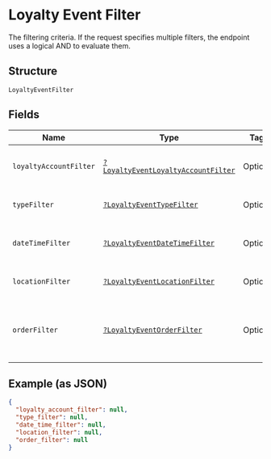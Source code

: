 
# Loyalty Event Filter

The filtering criteria. If the request specifies multiple filters,
the endpoint uses a logical AND to evaluate them.

## Structure

`LoyaltyEventFilter`

## Fields

| Name | Type | Tags | Description | Getter | Setter |
|  --- | --- | --- | --- | --- | --- |
| `loyaltyAccountFilter` | [`?LoyaltyEventLoyaltyAccountFilter`](../../doc/models/loyalty-event-loyalty-account-filter.md) | Optional | Filter events by loyalty account. | getLoyaltyAccountFilter(): ?LoyaltyEventLoyaltyAccountFilter | setLoyaltyAccountFilter(?LoyaltyEventLoyaltyAccountFilter loyaltyAccountFilter): void |
| `typeFilter` | [`?LoyaltyEventTypeFilter`](../../doc/models/loyalty-event-type-filter.md) | Optional | Filter events by event type. | getTypeFilter(): ?LoyaltyEventTypeFilter | setTypeFilter(?LoyaltyEventTypeFilter typeFilter): void |
| `dateTimeFilter` | [`?LoyaltyEventDateTimeFilter`](../../doc/models/loyalty-event-date-time-filter.md) | Optional | Filter events by date time range. | getDateTimeFilter(): ?LoyaltyEventDateTimeFilter | setDateTimeFilter(?LoyaltyEventDateTimeFilter dateTimeFilter): void |
| `locationFilter` | [`?LoyaltyEventLocationFilter`](../../doc/models/loyalty-event-location-filter.md) | Optional | Filter events by location. | getLocationFilter(): ?LoyaltyEventLocationFilter | setLocationFilter(?LoyaltyEventLocationFilter locationFilter): void |
| `orderFilter` | [`?LoyaltyEventOrderFilter`](../../doc/models/loyalty-event-order-filter.md) | Optional | Filter events by the order associated with the event. | getOrderFilter(): ?LoyaltyEventOrderFilter | setOrderFilter(?LoyaltyEventOrderFilter orderFilter): void |

## Example (as JSON)

```json
{
  "loyalty_account_filter": null,
  "type_filter": null,
  "date_time_filter": null,
  "location_filter": null,
  "order_filter": null
}
```

